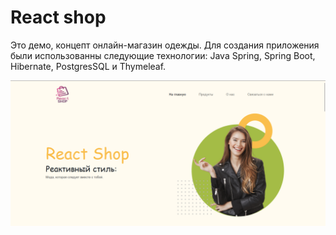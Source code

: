 # React shop
Это демо, концепт онлайн-магазин одежды. Для создания приложения были использованны следующие технологии: Java Spring, Spring Boot, Hibernate, PostgresSQL и Thymeleaf.

![site](https://github.com/MaximSadovskiy/DressShop/blob/main/sitephoto.png)
